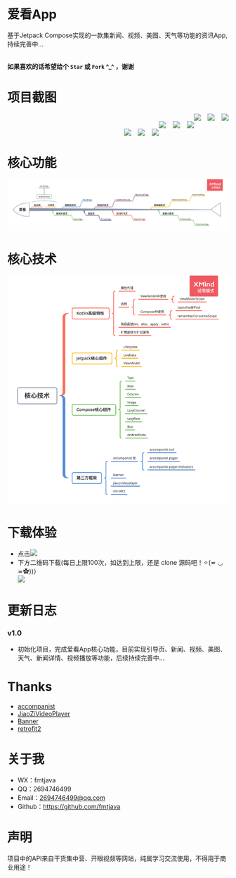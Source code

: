 # 爱看App
基于Jetpack Compose实现的一款集新闻、视频、美图、天气等功能的资讯App,持续完善中...<br /><br />

**如果喜欢的话希望给个 `Star` 或 `Fork` ^_^ ，谢谢**

# 项目截图
<div style="float:right">
  <img src="https://github.com/fmtjava/Jetpack_Compose_News/blob/master/images/1.png" width="270"/>&nbsp;&nbsp;&nbsp;
  <img src="https://github.com/fmtjava/Jetpack_Compose_News/blob/master/images/2.png" width="270"/>&nbsp;&nbsp;&nbsp;
  <img src="https://github.com/fmtjava/Jetpack_Compose_News/blob/master/images/3.png" width="260"/>
</div>

<br/>

<div style="float:right">
  <img src="https://github.com/fmtjava/Jetpack_Compose_News/blob/master/images/4.png" width="270"/>&nbsp;&nbsp;&nbsp;
  <img src="https://github.com/fmtjava/Jetpack_Compose_News/blob/master/images/5.png" width="270"/>&nbsp;&nbsp;&nbsp;
  <img src="https://github.com/fmtjava/Jetpack_Compose_News/blob/master/images/6.png" width="260"/>
</div>
<br/>

<div style="float:right">
  <img src="https://github.com/fmtjava/Jetpack_Compose_News/blob/master/images/7.png" width="270"/>&nbsp;&nbsp;&nbsp;
  <img src="https://github.com/fmtjava/Jetpack_Compose_News/blob/master/images/8.png" width="270"/>&nbsp;&nbsp;&nbsp;
  <img src="https://github.com/fmtjava/Jetpack_Compose_News/blob/master/images/9.png" width="260"/>
</div>
<br/>

# 核心功能
<div>
  <img src="https://github.com/fmtjava/Jetpack_Compose_News/blob/master/images/10.png"/>
</div>

# 核心技术
<div>
  <img src="https://github.com/fmtjava/Jetpack_Compose_News/blob/master/images/11.png"/>
</div>

# 下载体验
 - 点击[![](https://img.shields.io/badge/Download-apk-green.svg)](https://www.pgyer.com/pbIB)
 - 下方二维码下载(每日上限100次，如达到上限，还是 clone 源码吧！✧(≖ ◡ ≖✿))）<br/>
   <img src="https://www.pgyer.com/app/qrcode/pbIB"/>

# 更新日志
 ### v1.0
   * 初始化项目，完成爱看App核心功能，目前实现引导页、新闻、视频、美图、天气、新闻详情、视频播放等功能，后续持续完善中...

# Thanks
  - [accompanist](https://github.com/google/accompanist)
  - [JiaoZiVideoPlayer](https://github.com/Jzvd/JZVideo)
  - [Banner](https://github.com/youth5201314/banner)
  - [retrofit2](https://github.com/square/retrofit)

 # 关于我
  - WX：fmtjava
  - QQ：2694746499
  - Email：2694746499@qq.com
  - Github：https://github.com/fmtjava

 # 声明
  项目中的API来自干货集中营、开眼视频等网站，纯属学习交流使用，不得用于商业用途！